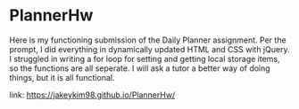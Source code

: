 # PlannerHw

Here is my functioning submission of the Daily Planner assignment. Per the prompt, I did everything in dynamically updated HTML and CSS with jQuery.
I struggled in writing a for loop for setting and getting local storage items, so the functions are all seperate. I will ask a tutor a better way of doing things, 
but it is all functional.

link: https://jakeykim98.github.io/PlannerHw/